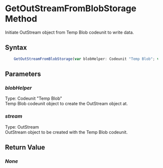 # GetOutStreamFromBlobStorage Method
Initiate OutStream object from Temp Blob codeunit to write data.

## Syntax
```javascript
	GetOutStreamFromBlobStorage(var blobHelper: Codeunit "Temp Blob"; var stream: OutStream)
```

## Parameters
### *blobHelper*
Type: Codeunit "Temp Blob"<br/>
Temp Blob codeunit object to create the OutStream object at.
### *stream*
Type: OutStream<br/>
OutStream object to be created with the Temp Blob codeunit.

## Return Value
### *None*
